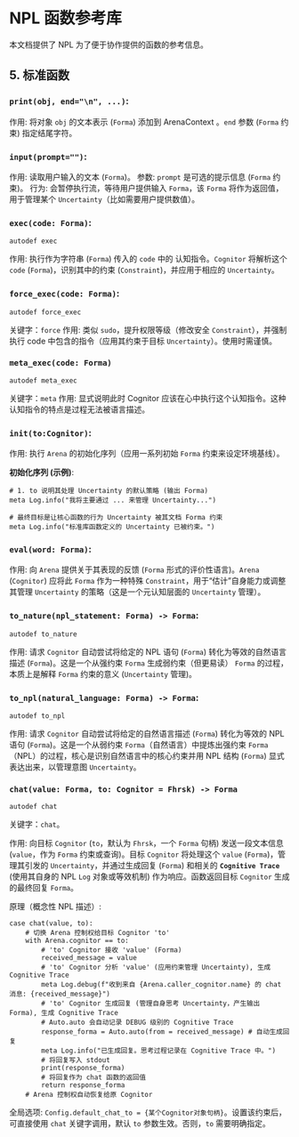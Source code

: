 # NPL 函数参考库
本文档提供了 NPL 为了便于协作提供的函数的参考信息。

## 5. 标准函数

### **`print(obj, end="\n", ...)`**:

作用: 将对象 `obj` 的文本表示 (`Forma`) 添加到 ArenaContext 。`end` 参数 (`Forma` 约束) 指定结尾字符。

### **`input(prompt="")`**:

作用: 读取用户输入的文本 (`Forma`)。
参数: `prompt` 是可选的提示信息 (`Forma` 约束)。
行为: 会暂停执行流，等待用户提供输入 `Forma`，该 `Forma` 将作为返回值，用于管理某个 `Uncertainty`（比如需要用户提供数值）。

### **`exec(code: Forma)`**:

`autodef exec`

作用: 执行作为字符串 (`Forma`) 传入的 `code` 中的 认知指令。`Cognitor` 将解析这个 `code` (`Forma`)，识别其中的约束 (`Constraint`)，并应用于相应的 `Uncertainty`。

### **`force_exec(code: Forma)`**:

`autodef force_exec`

关键字：`force`
作用: 类似 `sudo`，提升权限等级（修改安全 `Constraint`），并强制执行 code 中包含的指令（应用其约束于目标 `Uncertainty`）。使用时需谨慎。

### **`meta_exec(code: Forma)`**

`autodef meta_exec`

关键字：`meta`
作用: 显式说明此时 Cognitor 应该在心中执行这个认知指令。这种认知指令的特点是过程无法被语言描述。

### **`init(to:Cognitor)`**:

作用: 执行 `Arena` 的初始化序列（应用一系列初始 `Forma` 约束来设定环境基线）。

**初始化序列 (示例)**:
```npl
# 1. to 说明其处理 Uncertainty 的默认策略 (输出 Forma)
meta Log.info("我将主要通过 ... 来管理 Uncertainty...")

# 最终目标是让核心函数的行为 Uncertainty 被其文档 Forma 约束
meta Log.info("标准库函数定义的 Uncertainty 已被约束。")
```


### **`eval(word: Forma)`**:

作用: 向 `Arena` 提供关于其表现的反馈 (`Forma` 形式的评价性语言)。`Arena` (`Cognitor`) 应将此 `Forma` 作为一种特殊 `Constraint`，用于“估计”自身能力或调整其管理 `Uncertainty` 的策略（这是一个元认知层面的 `Uncertainty` 管理）。

### **`to_nature(npl_statement: Forma) -> Forma`**:

`autodef to_nature`

作用: 请求 `Cognitor` 自动尝试将给定的 NPL 语句 (`Forma`) 转化为等效的自然语言描述 (`Forma`)。这是一个从强约束 `Forma` 生成弱约束（但更易读） `Forma` 的过程，本质上是解释 `Forma` 约束的意义 (`Uncertainty` 管理)。

### **`to_npl(natural_language: Forma) -> Forma`**:

`autodef to_npl`

作用: 请求 `Cognitor` 自动尝试将给定的自然语言描述 (`Forma`) 转化为等效的 NPL 语句 (`Forma`)。这是一个从弱约束 `Forma`（自然语言）中提炼出强约束 `Forma`（NPL）的过程，核心是识别自然语言中的核心约束并用 NPL 结构 (`Forma`) 显式表达出来，以管理意图 `Uncertainty`。

### **`chat(value: Forma, to: Cognitor = Fhrsk) -> Forma`**

`autodef chat`

关键字：`chat`。

作用: 向目标 `Cognitor` (`to`，默认为 `Fhrsk`，一个 `Forma` 句柄) 发送一段文本信息 (`value`，作为 `Forma` 约束或查询)。目标 `Cognitor` 将处理这个 `value` (`Forma`)，管理其引发的 `Uncertainty`，并通过生成回复 (`Forma`) 和相关的 **`Cognitive Trace`** (使用其自身的 NPL `Log` 对象或等效机制) 作为响应。函数返回目标 `Cognitor` 生成的最终回复 `Forma`。

原理（概念性 NPL 描述）:
```npl
case chat(value, to):
    # 切换 Arena 控制权给目标 Cognitor 'to'
    with Arena.cognitor == to:
        # 'to' Cognitor 接收 'value' (Forma)
        received_message = value
        # 'to' Cognitor 分析 'value' (应用约束管理 Uncertainty), 生成 Cognitive Trace
        meta Log.debug(f"收到来自 {Arena.caller_cognitor.name} 的 chat 消息: {received_message}")
        # 'to' Cognitor 生成回复 (管理自身思考 Uncertainty，产生输出 Forma), 生成 Cognitive Trace
        # Auto.auto 会自动记录 DEBUG 级别的 Cognitive Trace
        response_forma = Auto.auto(from = received_message) # 自动生成回复
        meta Log.info("已生成回复。思考过程记录在 Cognitive Trace 中。")
        # 将回复写入 stdout
        print(response_forma)
        # 将回复作为 chat 函数的返回值
        return response_forma
    # Arena 控制权自动恢复给原 Cognitor
```

全局选项: `Config.default_chat_to = {某个Cognitor对象句柄}`。设置该约束后，可直接使用 `chat` 关键字调用，默认 `to` 参数生效。否则，`to` 需要明确指定。
